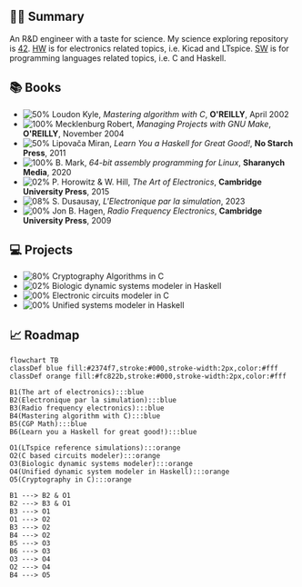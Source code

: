 ## :technologist: Summary 

An R&D engineer with a taste for science. My science exploring repository is [42](https://github.com/nimisbert/42).
[HW](https://github.com/nimisbert/42/tree/main/HW) is for electronics related topics, i.e. Kicad and LTspice. 
[SW](https://github.com/nimisbert/42/tree/main/SW) is for programming languages related topics, i.e. C and Haskell.

## :books: Books

- ![50%](https://progress-bar.dev/50) Loudon Kyle, _Mastering algorithm with C_, __O'REILLY__, April 2002 
- ![100%](https://progress-bar.dev/100) Mecklenburg Robert, _Managing Projects with GNU Make_, __O'REILLY__, November 2004
- ![50%](https://progress-bar.dev/50) Lipovača Miran, _Learn You a Haskell for Great Good!_, __No Starch Press__, 2011
- ![100%](https://progress-bar.dev/100) B. Mark, _64-bit assembly programming for Linux_, __Sharanych Media__, 2020
- ![02%](https://progress-bar.dev/02) P. Horowitz & W. Hill, _The Art of Electronics_, __Cambridge University Press__, 2015
- ![08%](https://progress-bar.dev/08) S. Dusausay, _L'Electronique par la simulation_, 2023
- ![00%](https://progress-bar.dev/00) Jon B. Hagen, _Radio Frequency Electronics_, __Cambridge University Press__, 2009

## :computer: Projects

- ![80%](https://progress-bar.dev/80) Cryptography Algorithms in C
- ![02%](https://progress-bar.dev/02) Biologic dynamic systems modeler in Haskell
- ![00%](https://progress-bar.dev/00) Electronic circuits modeler in C
- ![00%](https://progress-bar.dev/00) Unified systems modeler in Haskell

## :chart_with_upwards_trend: Roadmap

```mermaid
flowchart TB
classDef blue fill:#2374f7,stroke:#000,stroke-width:2px,color:#fff
classDef orange fill:#fc822b,stroke:#000,stroke-width:2px,color:#fff

B1(The art of electronics):::blue 
B2(Electronique par la simulation):::blue
B3(Radio frequency electronics):::blue
B4(Mastering algorithm with C):::blue
B5(CGP Math):::blue
B6(Learn you a Haskell for great good!):::blue

O1(LTspice reference simulations):::orange
O2(C based circuits modeler):::orange
O3(Biologic dynamic systems modeler):::orange
O4(Unified dynamic system modeler in Haskell):::orange
O5(Cryptography in C):::orange

B1 ---> B2 & O1
B2 ---> B3 & O1
B3 ---> O1
O1 ---> O2
B3 ---> O2
B4 ---> O2
B5 ---> O3
B6 ---> O3
O3 ---> O4
O2 ---> O4
B4 ---> O5
```
